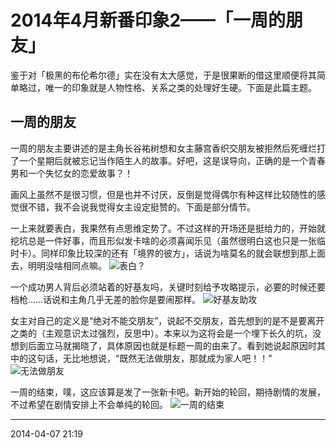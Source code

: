 # 2014年4月新番印象2——「一周的朋友」

鉴于对「极黑的布伦希尔德」实在没有太大感觉，于是很果断的借这里顺便将其简单略过，唯一的印象就是人物性格、关系之类的处理好生硬。下面是此篇主题。

## 一周的朋友

一周的朋友主要讲述的是主角长谷祐树想和女主藤宫香织交朋友被拒然后死缠烂打了一个星期后就被忘记当作陌生人的故事。好吧，这是误导向，正确的是一个青春男和一个失忆女的恋爱故事？！

画风上虽然不是很习惯，但是也并不讨厌，反倒是觉得偶尔有种这样比较随性的感觉很不错，我不会说我觉得女主设定挺赞的。下面是部分情节。

一上来就要表白，我果然有点思维定势了。不过这样的开场还是挺给力的，开始就挖坑总是一件好事，而且形似发卡啥的必须喜闻乐见（虽然很明白这也只是一张临时卡）。同样印象比较深的还有「境界的彼方」，话说为啥莫名的就会联想到那上面去，明明没啥相同点嘛。
![表白？][01]

一个成功男人背后必须站着的好基友吗，关键时刻给予攻略提示，必要的时候还要档枪……话说和主角几乎无差的脸你是要闹那样。
![好基友助攻][02]

女主对自己的定义是“绝对不能交朋友”，说起不交朋友，首先想到的是不是要离开之类的（主观意识太过强烈，反思中）。本来以为这将会是一个埋下长久的坑，没想到后面立马就揭晓了，具体原因也就是标题一周的由来了。看到她说起原因时其中的这句话，无比地想说，“既然无法做朋友，那就成为家人吧！！”
![无法做朋友][03]

一周的结束，噗，这应该算是发了一张新卡吧。新开始的轮回，期待剧情的发展，不过希望在剧情安排上不会单纯的轮回。
![一周的结束][04]

  [01]: http://tennsinn.github.io/img/blog/01/07-01.jpg
  [02]: http://tennsinn.github.io/img/blog/01/07-02.jpg
  [03]: http://tennsinn.github.io/img/blog/01/07-03.jpg
  [04]: http://tennsinn.github.io/img/blog/01/07-04.jpg

----------

2014-04-07 21:19